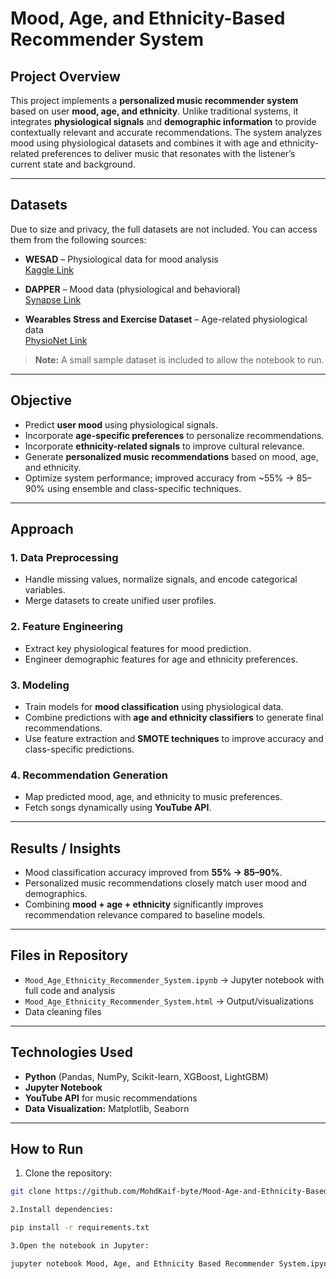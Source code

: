 # Mood, Age, and Ethnicity-Based Recommender System

## Project Overview
This project implements a **personalized music recommender system** based on user **mood, age, and ethnicity**. Unlike traditional systems, it integrates **physiological signals** and **demographic information** to provide contextually relevant and accurate recommendations. The system analyzes mood using physiological datasets and combines it with age and ethnicity-related preferences to deliver music that resonates with the listener’s current state and background.

---

## Datasets
Due to size and privacy, the full datasets are not included. You can access them from the following sources:

- **WESAD** – Physiological data for mood analysis  
  [Kaggle Link](https://www.kaggle.com/datasets/mohamedasem318/wesad-full-dataset)

- **DAPPER** – Mood data (physiological and behavioral)  
  [Synapse Link](https://www.synapse.org/Synapse:syn22418021/files/)

- **Wearables Stress and Exercise Dataset** – Age-related physiological data  
  [PhysioNet Link](https://physionet.org/content/wearable-device-dataset/1.0.0/)

> **Note:** A small sample dataset is included to allow the notebook to run.

---

## Objective
- Predict **user mood** using physiological signals.  
- Incorporate **age-specific preferences** to personalize recommendations.  
- Incorporate **ethnicity-related signals** to improve cultural relevance.  
- Generate **personalized music recommendations** based on mood, age, and ethnicity.  
- Optimize system performance; improved accuracy from ~55% → 85–90% using ensemble and class-specific techniques.

---

## Approach

### 1. Data Preprocessing
- Handle missing values, normalize signals, and encode categorical variables.  
- Merge datasets to create unified user profiles.

### 2. Feature Engineering
- Extract key physiological features for mood prediction.  
- Engineer demographic features for age and ethnicity preferences.

### 3. Modeling
- Train models for **mood classification** using physiological data.  
- Combine predictions with **age and ethnicity classifiers** to generate final recommendations.  
- Use feature extraction and **SMOTE techniques** to improve accuracy and class-specific predictions.

### 4. Recommendation Generation
- Map predicted mood, age, and ethnicity to music preferences.  
- Fetch songs dynamically using **YouTube API**.

---

## Results / Insights
- Mood classification accuracy improved from **55% → 85–90%**.  
- Personalized music recommendations closely match user mood and demographics.  
- Combining **mood + age + ethnicity** significantly improves recommendation relevance compared to baseline models.

---

## Files in Repository
- `Mood_Age_Ethnicity_Recommender_System.ipynb` → Jupyter notebook with full code and analysis  
- `Mood_Age_Ethnicity_Recommender_System.html` → Output/visualizations  
- Data cleaning files

---

## Technologies Used
- **Python** (Pandas, NumPy, Scikit-learn, XGBoost, LightGBM)  
- **Jupyter Notebook**  
- **YouTube API** for music recommendations  
- **Data Visualization:** Matplotlib, Seaborn

---

## How to Run
1. Clone the repository:  
```bash
git clone https://github.com/MohdKaif-byte/Mood-Age-and-Ethnicity-Based-Recommender-System.git

2.Install dependencies:

pip install -r requirements.txt

3.Open the notebook in Jupyter:

jupyter notebook Mood, Age, and Ethnicity Based Recommender System.ipynb


